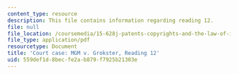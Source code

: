 ```yaml
---
content_type: resource
description: This file contains information regarding reading 12.
file: null
file_location: /coursemedia/15-628j-patents-copyrights-and-the-law-of-intellectual-property-spring-2013/559def1d8becfe2ab879f7925b21303e_MIT15_628JS13_read12.pdf
file_type: application/pdf
resourcetype: Document
title: 'Court case: MGM v. Grokster, Reading 12'
uid: 559def1d-8bec-fe2a-b879-f7925b21303e
---
```

